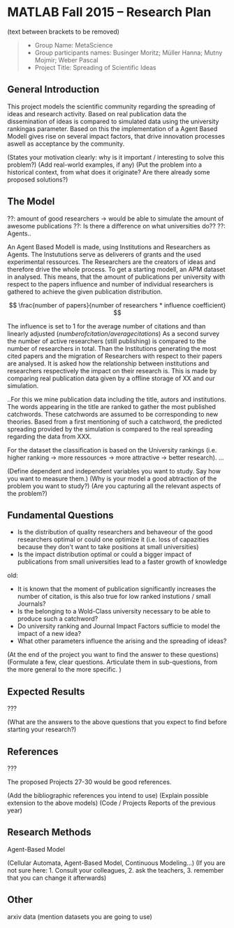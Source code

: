 # MATLAB Fall 2015 – Research Plan
(text between brackets to be removed)

> * Group Name: MetaScience
> * Group participants names: Businger Moritz; Müller Hanna; Mutny Mojmir; Weber Pascal
> * Project Title: Spreading of Scientific Ideas

## General Introduction

This project models the scientific community regarding the spreading of ideas and research activity. Based on real publication data the dissemination of ideas is compared to simulated data using the university rankingas parameter. Based on this the implementation of a Agent Based Modell gives rise on several impact factors, that drive innovation processes aswell as acceptance by the community.

(States your motivation clearly: why is it important / interesting to solve this problem?)
(Add real-world examples, if any)
(Put the problem into a historical context, from what does it originate? Are there already some proposed solutions?)

## The Model

??: amount of good researchers -> would be able to simulate the amount of awesome publications
??: Is there a difference on what universities do??
??:   Agents..

An Agent Based Modell is made, using Institutions and Researchers as Agents. The Instututions serve as deliverers of grants and the used experimental ressources. The Researchers are the creators of ideas and therefore drive the whole process. To get a starting modell, an APM dataset in analysed. This means, that the amount of publications per university with respect to the papers influence and number of individual researchers is gathered to achieve the given publication distribution.

$$ \frac{number of papers}{number of researchers * influence coefficient} $$

The influence is set to 1 for the average number of citations and than linearly adjusted ($number of citation / average citations$)
As a second survey the number of active researchers (still publishing) is compared to the number of researchers in total. Than the Institutions generating the most cited papers and the migration of Researchers with respect to their papers are analysed. It is asked how the relationship between institutions and researchers respectively the impact on their research is. This is made by comparing real publication data given by a offline storage of XX and our simulation. 

..For this we mine publication data including the title, autors and institutions. The words appearing in the title are ranked to gather the most published catchwords. These catchwords are assumed to be corresponding to new theories. Based from a first mentioning of such a catchword, the predicted spreading provided by the simulation is compared to the real spreading regarding the data from XXX.

For the dataset the classification is based on the University rankings (i.e. higher ranking -> more ressources -> more attractive -> better research).  ...

(Define dependent and independent variables you want to study. Say how you want to measure them.) (Why is your model a good abtraction of the problem you want to study?) (Are you capturing all the relevant aspects of the problem?)

## Fundamental Questions

- Is the distribution of quality researchers and behaveour of the good researchers optimal or could one optimize it (i.e. loss of capazities because they don't want to take positions at small universities)
- Is the impact distribution optimal or could a bigger impact of publications from small universities lead to a faster growth of knowledge
 
old:
- It is known that the moment of publication significantly increases the number of citation, is this also true for low ranked instutions / small Journals? 
- Is the belonging to a Wold-Class university necessary to be able to produce such a catchword?
- Do university ranking and Journal Impact Factors sufficie to model the impact of a new idea?
- What other parameters influence the arising and the spreading of ideas?

(At the end of the project you want to find the answer to these questions)
(Formulate a few, clear questions. Articulate them in sub-questions, from the more general to the more specific. )


## Expected Results

???

(What are the answers to the above questions that you expect to find before starting your research?)


## References 

???

The proposed Projects 27-30 would be good references.

(Add the bibliographic references you intend to use)
(Explain possible extension to the above models)
(Code / Projects Reports of the previous year)


## Research Methods

Agent-Based Model

(Cellular Automata, Agent-Based Model, Continuous Modeling...) (If you are not sure here: 1. Consult your colleagues, 2. ask the teachers, 3. remember that you can change it afterwards)


## Other

arxiv data
(mention datasets you are going to use)
